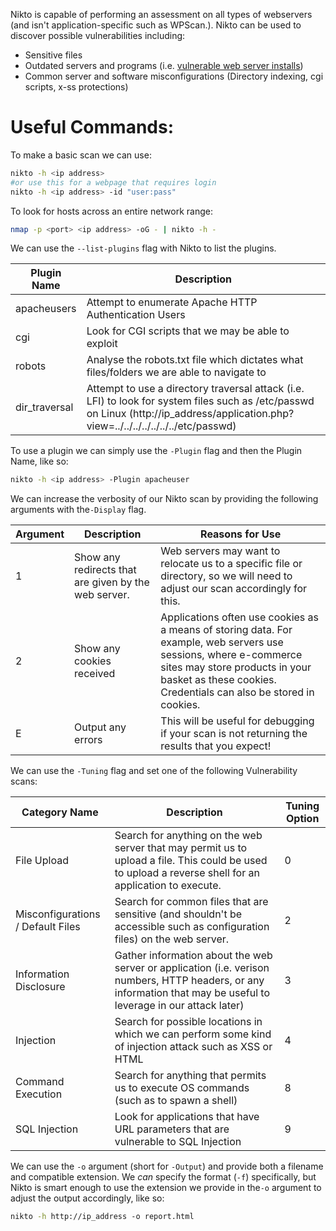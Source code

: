 Nikto is capable of performing an assessment on all types of webservers (and isn't application-specific such as WPScan.). Nikto can be used to discover possible vulnerabilities including:

- Sensitive files
- Outdated servers and programs (i.e. [vulnerable web server installs](https://httpd.apache.org/security/vulnerabilities_24.html))
- Common server and software misconfigurations (Directory indexing, cgi scripts, x-ss protections)
# Useful Commands:

To make a basic scan we can use:

```bash
nikto -h <ip address>
#or use this for a webpage that requires login
nikto -h <ip address> -id "user:pass"
```

To look for hosts across an entire network range:

```bash
nmap -p <port> <ip address> -oG - | nikto -h -
```

We can use the `--list-plugins` flag with Nikto to list the plugins.

|Plugin Name|Description|
|---|---|
|apacheusers|Attempt to enumerate Apache HTTP Authentication Users|
|cgi|Look for CGI scripts that we may be able to exploit|
|robots|Analyse the robots.txt file which dictates what files/folders we are able to navigate to|
|dir_traversal|Attempt to use a directory traversal attack (i.e. LFI) to look for system files such as /etc/passwd on Linux (http://ip_address/application.php?view=../../../../../../../etc/passwd)|

To use a plugin we can simply use the `-Plugin` flag and then the Plugin Name, like so:

```bash
nikto -h <ip address> -Plugin apacheuser
```

We can increase the verbosity of our Nikto scan by providing the following arguments with the`-Display` flag.

|Argument|Description|Reasons for Use|
|---|---|---|
|1|Show any redirects that are given by the web server.|Web servers may want to relocate us to a specific file or directory, so we will need to adjust our scan accordingly for this.|
|2|Show any cookies received|Applications often use cookies as a means of storing data. For example, web servers use sessions, where e-commerce sites may store products in your basket as these cookies. Credentials can also be stored in cookies.|
|E|Output any errors|This will be useful for debugging if your scan is not returning the results that you expect!|

We can use the `-Tuning` flag and set one of the following Vulnerability scans:

|Category Name|Description|Tuning Option|
|---|---|---|
|File Upload|Search for anything on the web server that may permit us to upload a file. This could be used to upload a reverse shell for an application to execute.|0|
|Misconfigurations / Default Files|Search for common files that are sensitive (and shouldn't be accessible such as configuration files) on the web server.|2|
|Information Disclosure|Gather information about the web server or application (i.e. verison numbers, HTTP headers, or any information that may be useful to leverage in our attack later)|3|
|Injection|Search for possible locations in which we can perform some kind of injection attack such as XSS or HTML|4|
|Command Execution|Search for anything that permits us to execute OS commands (such as to spawn a shell)|8|
|SQL Injection|Look for applications that have URL parameters that are vulnerable to SQL Injection|9|

We can use the `-o` argument (short for `-Output`) and provide both a filename and compatible extension. We _can_ specify the format (`-f`) specifically, but Nikto is smart enough to use the extension we provide in the`-o` argument to adjust the output accordingly, like so:

```bash
nikto -h http://ip_address -o report.html
```